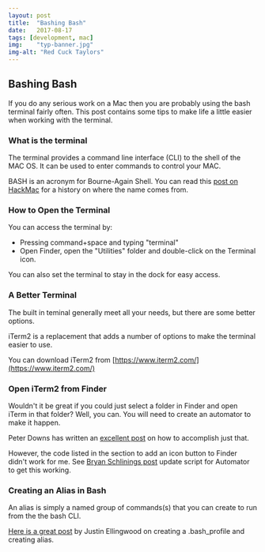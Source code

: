 ```yaml
---
layout: post
title:  "Bashing Bash"
date:   2017-08-17
tags: [development, mac]
img:    "typ-banner.jpg"
img-alt: "Red Cuck Taylors"
---
```

## Bashing Bash

If you do any serious work on a Mac then you are probably using the bash terminal fairly often. This post contains some tips to make life a little easier when working with the terminal.

### What is the terminal

The terminal provides a command line interface (CLI) to the shell of the MAC OS. It can be used to enter commands to control your MAC.

BASH is an acronym for Bourne-Again Shell. You can read this [post on HackMac](http://www.hackmac.org/articles/bash/bash-101-history-of-bash-and-terminal/) for a history on where the name comes from.


### How to Open the Terminal
You can access the terminal by:
- Pressing command+space and typing "terminal"
- Open Finder, open the "Utilities" folder and double-click on the Terminal icon.

You can also set the terminal to stay in the dock for easy access.

### A Better Terminal

The built in teminal generally meet all your needs, but there are some better options.

iTerm2 is a replacement that adds a number of options to make the terminal easier to use.

You can download iTerm2 from [https://www.iterm2.com/](https://www.iterm2.com/)

### Open iTerm2 from Finder

Wouldn't it be great if you could just select a folder in Finder and open iTerm in that folder? Well, you can. You will need to create an automator to make it happen.

Peter Downs has written an [excellent post](http://peterdowns.com/posts/open-iterm-finder-service.html) on how to accomplish just that.

However, the code listed in the section to add an icon button to Finder didn't work for me. See [Bryan Schlinings post](http://hohonuuli.blogspot.de/2016/02/iterm2-version-3-open-iterm-here-script.html) update script for Automator to get this working.

### Creating an Alias in Bash

An alias is simply a named group of commands(s) that you can create to run from the the bash CLI.

[Here is a great post](https://www.digitalocean.com/community/tutorials/an-introduction-to-useful-bash-aliases-and-functions) by Justin Ellingwood on creating a .bash_profile and creating alias.
